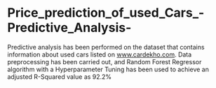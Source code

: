 # Price_prediction_of_used_Cars_-Predictive_Analysis-
Predictive analysis has been performed on the dataset that contains information about used cars listed on www.cardekho.com. Data preprocessing has been carried out, and Random Forest Regressor algorithm with a Hyperparameter Tuning has been used to achieve an adjusted R-Squared value as 92.2% 
